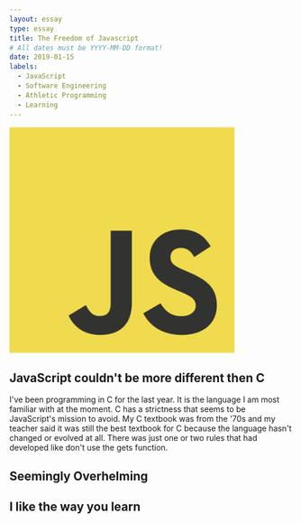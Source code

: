 ```yaml
---
layout: essay
type: essay
title: The Freedom of Javascript
# All dates must be YYYY-MM-DD format!
date: 2019-01-15
labels:
  - JavaScript
  - Software Engineering
  - Athletic Programming
  - Learning
---
```

<img src="../images/900px-JavaScript-logo.png" width="400" height="400">

## JavaScript couldn't be more different then C
  I've been programming in C for the last year. It is the language I am most familiar with at the moment.  C has a strictness that seems to be JavaScript's mission to avoid.  My C textbook was from the '70s and my teacher said it was still the best textbook for C because the language hasn't changed or evolved at all. There was just one or two rules that had developed like don't use the gets function.


## Seemingly Overhelming

## I like the way you learn
